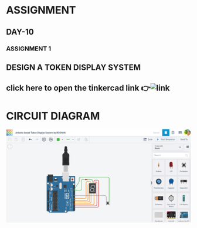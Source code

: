 # ASSIGNMENT 
## DAY-10
### ASSIGNMENT 1
## DESIGN A TOKEN DISPLAY SYSTEM
## click here to open the tinkercad link :point_right:![link](https://www.tinkercad.com/things/1S9l1jwehiZ-arduino-based-token-display-system-by-roshan/editel)
# **CIRCUIT DIAGRAM**
![image](https://github.com/mohammedroshankr/10-days-internship/blob/main/img/DAY-10/assgnt1circuit.png)
